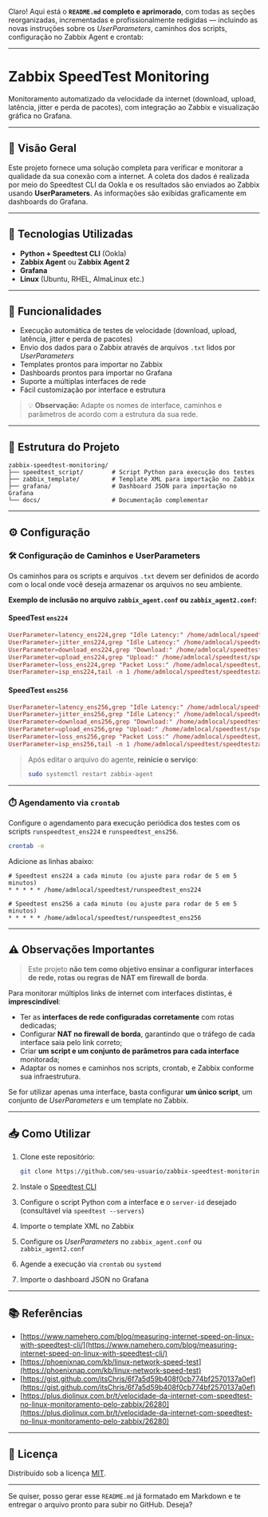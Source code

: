 Claro! Aqui está o **`README.md` completo e aprimorado**, com todas as seções reorganizadas, incrementadas e profissionalmente redigidas — incluindo as novas instruções sobre os *UserParameters*, caminhos dos scripts, configuração no Zabbix Agent e crontab:

---

# Zabbix SpeedTest Monitoring

Monitoramento automatizado da velocidade da internet (download, upload, latência, jitter e perda de pacotes), com integração ao Zabbix e visualização gráfica no Grafana.

---

## 🚀 Visão Geral

Este projeto fornece uma solução completa para verificar e monitorar a qualidade da sua conexão com a internet. A coleta dos dados é realizada por meio do Speedtest CLI da Ookla e os resultados são enviados ao Zabbix usando **UserParameters**. As informações são exibidas graficamente em dashboards do Grafana.

---

## 🔧 Tecnologias Utilizadas

* **Python + Speedtest CLI** (Ookla)
* **Zabbix Agent** ou **Zabbix Agent 2**
* **Grafana**
* **Linux** (Ubuntu, RHEL, AlmaLinux etc.)

---

## 📑 Funcionalidades

* Execução automática de testes de velocidade (download, upload, latência, jitter e perda de pacotes)
* Envio dos dados para o Zabbix através de arquivos `.txt` lidos por *UserParameters*
* Templates prontos para importar no Zabbix
* Dashboards prontos para importar no Grafana
* Suporte a múltiplas interfaces de rede
* Fácil customização por interface e estrutura

> 💡 **Observação:** Adapte os nomes de interface, caminhos e parâmetros de acordo com a estrutura da sua rede.

---

## 📂 Estrutura do Projeto

```
zabbix-speedtest-monitoring/
├── speedtest_script/        # Script Python para execução dos testes
├── zabbix_template/         # Template XML para importação no Zabbix
├── grafana/                 # Dashboard JSON para importação no Grafana
└── docs/                    # Documentação complementar
```

---

## ⚙️ Configuração

### 🛠️ Configuração de Caminhos e UserParameters

Os caminhos para os scripts e arquivos `.txt` devem ser definidos de acordo com o local onde você deseja armazenar os arquivos no seu ambiente.

**Exemplo de inclusão no arquivo `zabbix_agent.conf` ou `zabbix_agent2.conf`:**

#### SpeedTest `ens224`

```conf
UserParameter=latency_ens224,grep "Idle Latency:" /home/admlocal/speedtest/speedtestzabbix_ens224.txt | awk '{print $3}'
UserParameter=jitter_ens224,grep "Idle Latency:" /home/admlocal/speedtest/speedtestzabbix_ens224.txt | sed 's/.*jitter: \([0-9.]*\)ms.*/\1/'
UserParameter=download_ens224,grep "Download:" /home/admlocal/speedtest/speedtestzabbix_ens224.txt | awk '{print $3}'
UserParameter=upload_ens224,grep "Upload:" /home/admlocal/speedtest/speedtestzabbix_ens224.txt | awk '{print $3}'
UserParameter=loss_ens224,grep "Packet Loss:" /home/admlocal/speedtest/speedtestzabbix_ens224.txt | awk '{if ($3=="Not") print 0; else print $3}' | sed 's/%//'
UserParameter=isp_ens224,tail -n 1 /home/admlocal/speedtest/speedtestzabbix_ens224.txt
```

#### SpeedTest `ens256`

```conf
UserParameter=latency_ens256,grep "Idle Latency:" /home/admlocal/speedtest/speedtestzabbix_ens256.txt | awk '{print $3}'
UserParameter=jitter_ens256,grep "Idle Latency:" /home/admlocal/speedtest/speedtestzabbix_ens256.txt | sed 's/.*jitter: \([0-9.]*\)ms.*/\1/'
UserParameter=download_ens256,grep "Download:" /home/admlocal/speedtest/speedtestzabbix_ens256.txt | awk '{print $3}'
UserParameter=upload_ens256,grep "Upload:" /home/admlocal/speedtest/speedtestzabbix_ens256.txt | awk '{print $3}'
UserParameter=loss_ens256,grep "Packet Loss:" /home/admlocal/speedtest/speedtestzabbix_ens256.txt | awk '{if ($3=="Not") print 0; else print $3}' | sed 's/%//'
UserParameter=isp_ens256,tail -n 1 /home/admlocal/speedtest/speedtestzabbix_ens256.txt
```

> Após editar o arquivo do agente, **reinicie o serviço**:
>
> ```bash
> sudo systemctl restart zabbix-agent
> ```

---

### ⏱️ Agendamento via `crontab`

Configure o agendamento para execução periódica dos testes com os scripts `runspeedtest_ens224` e `runspeedtest_ens256`.

```bash
crontab -e
```

Adicione as linhas abaixo:

```cron
# Speedtest ens224 a cada minuto (ou ajuste para rodar de 5 em 5 minutos)
* * * * * /home/admlocal/speedtest/runspeedtest_ens224

# Speedtest ens256 a cada minuto (ou ajuste para rodar de 5 em 5 minutos)
* * * * * /home/admlocal/speedtest/runspeedtest_ens256
```

---

## ⚠️ Observações Importantes

> Este projeto **não tem como objetivo ensinar a configurar interfaces de rede, rotas ou regras de NAT em firewall de borda**.

Para monitorar múltiplos links de internet com interfaces distintas, é **imprescindível**:

* Ter as **interfaces de rede configuradas corretamente** com rotas dedicadas;
* Configurar **NAT no firewall de borda**, garantindo que o tráfego de cada interface saia pelo link correto;
* Criar **um script e um conjunto de parâmetros para cada interface** monitorada;
* Adaptar os nomes e caminhos nos scripts, crontab, e Zabbix conforme sua infraestrutura.

Se for utilizar apenas uma interface, basta configurar **um único script**, um conjunto de *UserParameters* e um template no Zabbix.

---

## 📥 Como Utilizar

1. Clone este repositório:

   ```bash
   git clone https://github.com/seu-usuario/zabbix-speedtest-monitoring.git
   ```

2. Instale o [Speedtest CLI](https://www.speedtest.net/apps/cli)

3. Configure o script Python com a interface e o `server-id` desejado (consultável via `speedtest --servers`)

4. Importe o template XML no Zabbix

5. Configure os *UserParameters* no `zabbix_agent.conf` ou `zabbix_agent2.conf`

6. Agende a execução via `crontab` ou `systemd`

7. Importe o dashboard JSON no Grafana

---

## 📚 Referências

* [https://www.namehero.com/blog/measuring-internet-speed-on-linux-with-speedtest-cli/](https://www.namehero.com/blog/measuring-internet-speed-on-linux-with-speedtest-cli/)
* [https://phoenixnap.com/kb/linux-network-speed-test](https://phoenixnap.com/kb/linux-network-speed-test)
* [https://gist.github.com/itsChris/6f7a5d59b408f0cb774bf2570137a0ef](https://gist.github.com/itsChris/6f7a5d59b408f0cb774bf2570137a0ef)
* [https://plus.diolinux.com.br/t/velocidade-da-internet-com-speedtest-no-linux-monitoramento-pelo-zabbix/26280](https://plus.diolinux.com.br/t/velocidade-da-internet-com-speedtest-no-linux-monitoramento-pelo-zabbix/26280)

---

## 📜 Licença

Distribuído sob a licença [MIT](LICENSE).

---

Se quiser, posso gerar esse `README.md` já formatado em Markdown e te entregar o arquivo pronto para subir no GitHub. Deseja?
